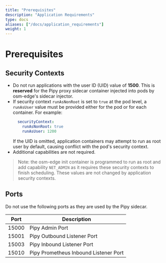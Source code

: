 ```yaml
---
title: "Prerequisites"
description: "Application Requirements"
type: docs
aliases: ["/docs/application_requirements"]
weight: 1
---
```


# Prerequisites

## Security Contexts

* Do not run applications with the user ID (UID) value of **1500**. This is **reserved** for the Pipy proxy sidecar container injected into pods by osm-edge's sidecar injector.
* If security context `runAsNonRoot` is set to `true` at the pod level, a `runAsUser` value must be provided either for the pod
or for each container. For example:
  ```yaml
    securityContext:
      runAsNonRoot: true
      runAsUser: 1200
  ```
    If the UID is omitted, application containers may attempt to run as root user by default, causing conflict with the pod's security context.
* Additional capabilities are not required.

> Note: the osm-edge init container is programmed to run as root and add capability `NET_ADMIN` as it requires these security
> contexts to finish scheduling. These values are not changed by application security contexts.

## Ports

Do not use the following ports as they are used by the Pipy sidecar.

| Port  | Description                            |
| ----- | -------------------------------------- |
| 15000 | Pipy Admin Port                       |
| 15001 | Pipy Outbound Listener Port           |
| 15003 | Pipy Inbound Listener Port            |
| 15010 | Pipy Prometheus Inbound Listener Port |
